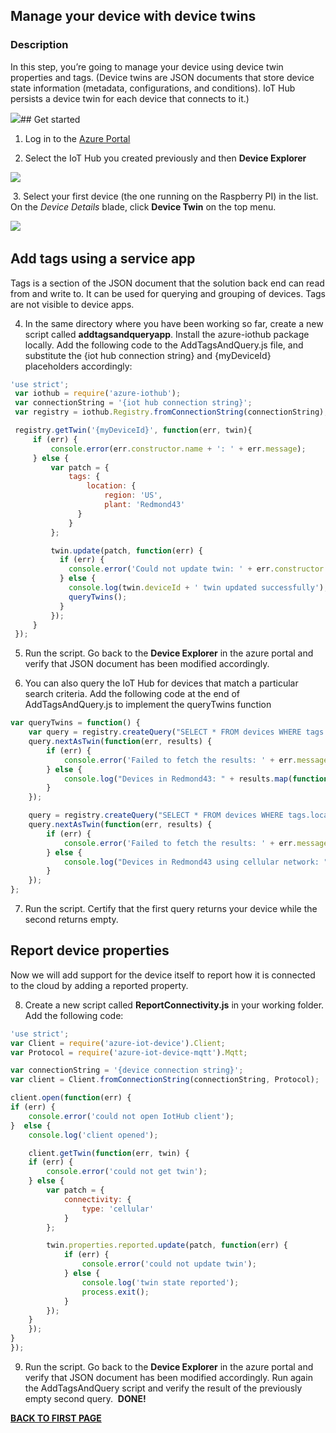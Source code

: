 ## Manage your device with device twins

### Description
In this step, you’re going to manage your device using device twin properties and tags.
(Device twins are JSON documents that store device state information (metadata, configurations, and conditions). IoT Hub persists a device twin for each device that connects to it.)

<img src="http://microservicebus.blob.core.windows.net/img/azurebootcamp_3.png"/>
​
## Get started

1.  Log in to the [Azure Portal](https://portal.azure.com/)

2.  Select the IoT Hub you created previously and then **Device Explorer**

<img src="http://microservicebus.blob.core.windows.net/img/azurebootcamp_11.png"/>

​
3. Select your first device (the one running on the Raspberry PI) in the list. On the *Device Details* blade, click **Device Twin** on the top menu. 

​<img src="http://microservicebus.blob.core.windows.net/img/azurebootcamp_12.png"/>


## Add tags using a service app
Tags is a section of the JSON document that the solution back end can read from and write to. It can be used for querying and grouping of devices. Tags are not visible to device apps.

4. In the same directory where you have been working so far, create a new script called **addtagsandqueryapp**. Install the azure-iothub package locally. Add the following code to the AddTagsAndQuery.js file, and substitute the {iot hub connection string} and {myDeviceId} placeholders accordingly:

```js
'use strict';
 var iothub = require('azure-iothub');
 var connectionString = '{iot hub connection string}';
 var registry = iothub.Registry.fromConnectionString(connectionString);

 registry.getTwin('{myDeviceId}', function(err, twin){
     if (err) {
         console.error(err.constructor.name + ': ' + err.message);
     } else {
         var patch = {
             tags: {
                 location: {
                     region: 'US',
                     plant: 'Redmond43'
               }
             }
         };

         twin.update(patch, function(err) {
           if (err) {
             console.error('Could not update twin: ' + err.constructor.name + ': ' + err.message);
           } else {
             console.log(twin.deviceId + ' twin updated successfully');
             queryTwins();
           }
         });
     }
 });
 ```
5. Run the script. Go back to the **Device Explorer** in the azure portal and verify that JSON document has been modified accordingly.

6. You can also query the IoT Hub for devices that match a particular search criteria. Add the following code at the end of AddTagsAndQuery.js to implement the queryTwins function

 ```js
 var queryTwins = function() {
     var query = registry.createQuery("SELECT * FROM devices WHERE tags.location.plant = 'Redmond43'", 100);
     query.nextAsTwin(function(err, results) {
         if (err) {
             console.error('Failed to fetch the results: ' + err.message);
         } else {
             console.log("Devices in Redmond43: " + results.map(function(twin) {return twin.deviceId}).join(','));
         }
     });

     query = registry.createQuery("SELECT * FROM devices WHERE tags.location.plant = 'Redmond43' AND properties.reported.connectivity.type = 'cellular'", 100);
     query.nextAsTwin(function(err, results) {
         if (err) {
             console.error('Failed to fetch the results: ' + err.message);
         } else {
             console.log("Devices in Redmond43 using cellular network: " + results.map(function(twin) {return twin.deviceId}).join(','));
         }
     });
 };
 ```

7. Run the script. Certify that the first query returns your device while the second returns empty.

## Report device properties

Now we will add support for the device itself to report how it is connected to the cloud by adding a reported property.

8. Create a new script called **ReportConnectivity.js** in your working folder. Add the following code:
 ```js
 'use strict';
 var Client = require('azure-iot-device').Client;
 var Protocol = require('azure-iot-device-mqtt').Mqtt;

 var connectionString = '{device connection string}';
 var client = Client.fromConnectionString(connectionString, Protocol);

 client.open(function(err) {
 if (err) {
     console.error('could not open IotHub client');
 }  else {
     console.log('client opened');

     client.getTwin(function(err, twin) {
     if (err) {
         console.error('could not get twin');
     } else {
         var patch = {
             connectivity: {
                 type: 'cellular'
             }
         };

         twin.properties.reported.update(patch, function(err) {
             if (err) {
                 console.error('could not update twin');
             } else {
                 console.log('twin state reported');
                 process.exit();
             }
         });
     }
     });
 }
 });
 ```
9. Run the script. Go back to the **Device Explorer** in the azure portal and verify that JSON document has been modified accordingly. Run again the AddTagsAndQuery script and verify the result of the previously empty second query.
​
**DONE!**

**[BACK TO FIRST PAGE](https://github.com/wmmihaa/azureiotbootcamp/blob/master/README.md)**